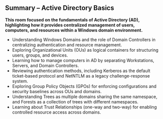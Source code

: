 ## Summary – Active Directory Basics

**This room focused on the fundamentals of Active Directory (AD), highlighting how it provides centralized management of users, computers, and resources within a Windows domain environment.**

- Understanding Windows Domains and the role of Domain Controllers in centralizing authentication and resource management.
- Exploring Organizational Units (OUs) as logical containers for structuring users, groups, and devices.
- Learning how to manage computers in AD by separating Workstations, Servers, and Domain Controllers.
- Reviewing authentication methods, including Kerberos as the default ticket-based protocol and NetNTLM as a legacy challenge-response system.
- Exploring Group Policy Objects (GPOs) for enforcing configurations and security baselines across OUs and domains.
- Understanding Trees as multiple domains sharing the same namespace, and Forests as a collection of trees with different namespaces.
- Learning about Trust Relationships (one-way and two-way) for enabling controlled resource access across domains.
